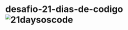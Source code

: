 # desafio-21-dias-de-codigo![21daysoscode](https://user-images.githubusercontent.com/46784384/189347623-784ecbb2-4894-4fce-8020-3ad267845ef2.svg)

